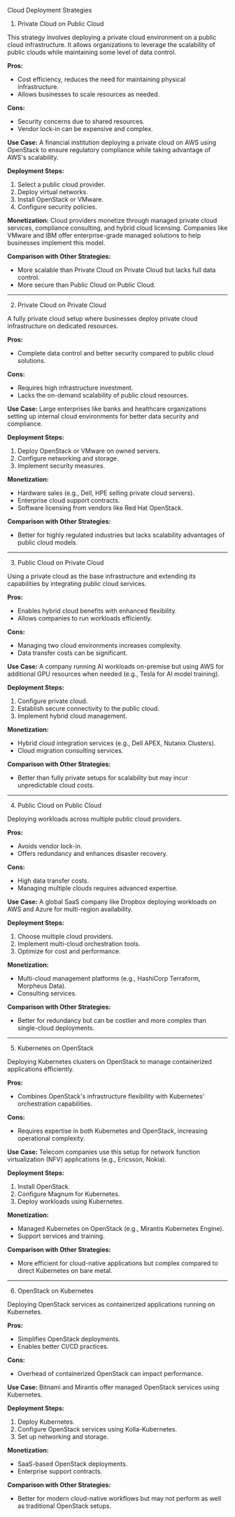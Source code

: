Cloud Deployment Strategies

1. Private Cloud on Public Cloud

This strategy involves deploying a private cloud environment on a public cloud infrastructure. It allows organizations to leverage the scalability of public clouds while maintaining some level of data control.

**Pros:**
- Cost efficiency, reduces the need for maintaining physical infrastructure.
- Allows businesses to scale resources as needed.

**Cons:**
- Security concerns due to shared resources.
- Vendor lock-in can be expensive and complex.

**Use Case:**
A financial institution deploying a private cloud on AWS using OpenStack to ensure regulatory compliance while taking advantage of AWS's scalability.

**Deployment Steps:**
1. Select a public cloud provider.
2. Deploy virtual networks.
3. Install OpenStack or VMware.
4. Configure security policies.

**Monetization:**
Cloud providers monetize through managed private cloud services, compliance consulting, and hybrid cloud licensing. Companies like VMware and IBM offer enterprise-grade managed solutions to help businesses implement this model.

**Comparison with Other Strategies:**
- More scalable than Private Cloud on Private Cloud but lacks full data control.
- More secure than Public Cloud on Public Cloud.

---

2. Private Cloud on Private Cloud

A fully private cloud setup where businesses deploy private cloud infrastructure on dedicated resources.

**Pros:**
- Complete data control and better security compared to public cloud solutions.

**Cons:**
- Requires high infrastructure investment.
- Lacks the on-demand scalability of public cloud resources.

**Use Case:**
Large enterprises like banks and healthcare organizations setting up internal cloud environments for better data security and compliance.

**Deployment Steps:**
1. Deploy OpenStack or VMware on owned servers.
2. Configure networking and storage.
3. Implement security measures.

**Monetization:**
- Hardware sales (e.g., Dell, HPE selling private cloud servers).
- Enterprise cloud support contracts.
- Software licensing from vendors like Red Hat OpenStack.

**Comparison with Other Strategies:**
- Better for highly regulated industries but lacks scalability advantages of public cloud models.

---

3. Public Cloud on Private Cloud

Using a private cloud as the base infrastructure and extending its capabilities by integrating public cloud services.

**Pros:**
- Enables hybrid cloud benefits with enhanced flexibility.
- Allows companies to run workloads efficiently.

**Cons:**
- Managing two cloud environments increases complexity.
- Data transfer costs can be significant.

**Use Case:**
A company running AI workloads on-premise but using AWS for additional GPU resources when needed (e.g., Tesla for AI model training).

**Deployment Steps:**
1. Configure private cloud.
2. Establish secure connectivity to the public cloud.
3. Implement hybrid cloud management.

**Monetization:**
- Hybrid cloud integration services (e.g., Dell APEX, Nutanix Clusters).
- Cloud migration consulting services.

**Comparison with Other Strategies:**
- Better than fully private setups for scalability but may incur unpredictable cloud costs.

---

4. Public Cloud on Public Cloud

Deploying workloads across multiple public cloud providers.

**Pros:**
- Avoids vendor lock-in.
- Offers redundancy and enhances disaster recovery.

**Cons:**
- High data transfer costs.
- Managing multiple clouds requires advanced expertise.

**Use Case:**
A global SaaS company like Dropbox deploying workloads on AWS and Azure for multi-region availability.

**Deployment Steps:**
1. Choose multiple cloud providers.
2. Implement multi-cloud orchestration tools.
3. Optimize for cost and performance.

**Monetization:**
- Multi-cloud management platforms (e.g., HashiCorp Terraform, Morpheus Data).
- Consulting services.

**Comparison with Other Strategies:**
- Better for redundancy but can be costlier and more complex than single-cloud deployments.

---

5. Kubernetes on OpenStack

Deploying Kubernetes clusters on OpenStack to manage containerized applications efficiently.

**Pros:**
- Combines OpenStack's infrastructure flexibility with Kubernetes' orchestration capabilities.

**Cons:**
- Requires expertise in both Kubernetes and OpenStack, increasing operational complexity.

**Use Case:**
Telecom companies use this setup for network function virtualization (NFV) applications (e.g., Ericsson, Nokia).

**Deployment Steps:**
1. Install OpenStack.
2. Configure Magnum for Kubernetes.
3. Deploy workloads using Kubernetes.

**Monetization:**
- Managed Kubernetes on OpenStack (e.g., Mirantis Kubernetes Engine).
- Support services and training.

**Comparison with Other Strategies:**
- More efficient for cloud-native applications but complex compared to direct Kubernetes on bare metal.

---

6. OpenStack on Kubernetes

Deploying OpenStack services as containerized applications running on Kubernetes.

**Pros:**
- Simplifies OpenStack deployments.
- Enables better CI/CD practices.

**Cons:**
- Overhead of containerized OpenStack can impact performance.

**Use Case:**
Bitnami and Mirantis offer managed OpenStack services using Kubernetes.

**Deployment Steps:**
1. Deploy Kubernetes.
2. Configure OpenStack services using Kolla-Kubernetes.
3. Set up networking and storage.

**Monetization:**
- SaaS-based OpenStack deployments.
- Enterprise support contracts.

**Comparison with Other Strategies:**
- Better for modern cloud-native workflows but may not perform as well as traditional OpenStack setups.

